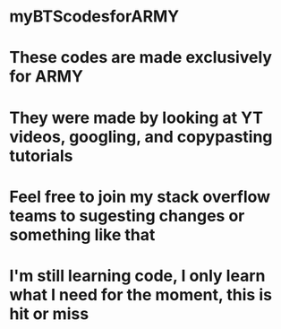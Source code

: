 # myBTScodesforARMY
# These codes are made exclusively for ARMY
# They were made by looking at YT videos, googling, and copypasting tutorials
# Feel free to join my stack overflow teams to sugesting changes or something like that
# I'm still learning code, I only learn what I need for the moment, this is hit or miss
